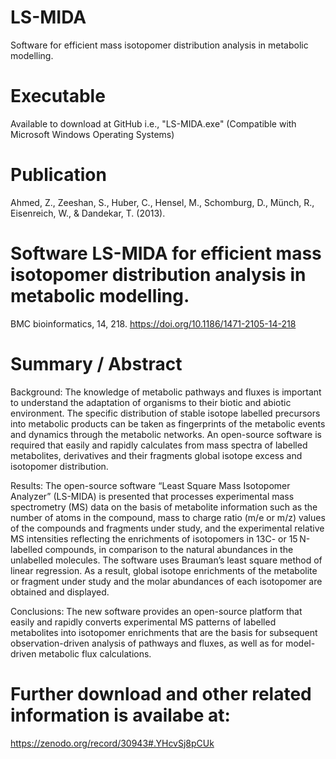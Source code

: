 # LS-MIDA
Software for efficient mass isotopomer distribution analysis in metabolic modelling.

# Executable
Available to download at GitHub i.e., "LS-MIDA.exe" (Compatible with Microsoft Windows Operating Systems)

# Publication
Ahmed, Z., Zeeshan, S., Huber, C., Hensel, M., Schomburg, D., Münch, R., Eisenreich, W., & Dandekar, T. (2013). 
# Software LS-MIDA for efficient mass isotopomer distribution analysis in metabolic modelling. 
BMC bioinformatics, 14, 218. https://doi.org/10.1186/1471-2105-14-218

# Summary / Abstract
Background: The knowledge of metabolic pathways and fluxes is important to understand the adaptation of organisms to their biotic and abiotic environment. The specific distribution of stable isotope labelled precursors into metabolic products can be taken as fingerprints of the metabolic events and dynamics through the metabolic networks. An open-source software is required that easily and rapidly calculates from mass spectra of labelled metabolites, derivatives and their fragments global isotope excess and isotopomer distribution.

Results: The open-source software “Least Square Mass Isotopomer Analyzer” (LS-MIDA) is presented that processes experimental mass spectrometry (MS) data on the basis of metabolite information such as the number of atoms in the compound, mass to charge ratio (m/e or m/z) values of the compounds and fragments under study, and the experimental relative MS intensities reflecting the enrichments of isotopomers in 13C- or 15 N-labelled compounds, in comparison to the natural abundances in the unlabelled molecules. The software uses Brauman’s least square method of linear regression. As a result, global isotope enrichments of the metabolite or fragment under study and the molar abundances of each isotopomer are obtained and displayed.

Conclusions: The new software provides an open-source platform that easily and rapidly converts experimental MS patterns of labelled metabolites into isotopomer enrichments that are the basis for subsequent observation-driven analysis of pathways and fluxes, as well as for model-driven metabolic flux calculations.

# Further download and other related information is availabe at:
https://zenodo.org/record/30943#.YHcvSj8pCUk
